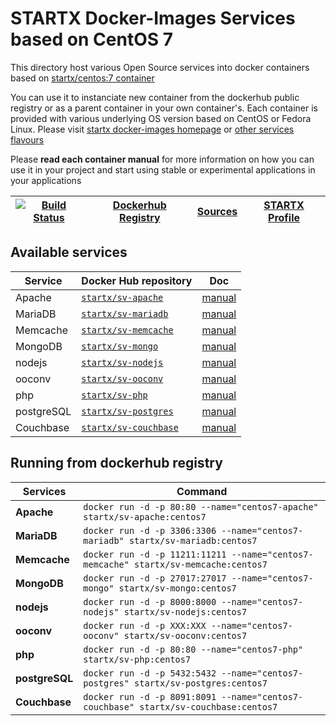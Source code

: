 # STARTX Docker-Images Services based on CentOS 7

This directory host various Open Source services into docker containers based on [startx/centos:7 container](https://hub.docker.com/r/startx/centos)

You can use it to instanciate new container from the dockerhub public registry 
or as a parent container in your own container's. 
Each container is provided with various underlying OS version based on CentOS or 
Fedora Linux. Please visit [startx docker-images homepage](https://github.com/startxfr/docker-images/)
or [other services flavours](https://github.com/startxfr/docker-images/Services#container-flavours)

Please **read each container manual** for more information on how you can use it in 
your project and start using stable or experimental applications in your applications

| [![Build Status](https://travis-ci.org/startxfr/docker-images.svg?branch=centos7)](https://travis-ci.org/startxfr/docker-images) | [Dockerhub Registry](https://hub.docker.com/r/startx) | [Sources](https://github.com/startxfr/docker-images/)             | [STARTX Profile](https://github.com/startxfr) | 
|-------------------------------------------------------------------------------------------------------------------|-------------------------------------------------------|-------------------------------------------------------------------|-----------------------------------------------|

## Available services

| Service       | Docker Hub repository                                                | Doc
|---------------|----------------------------------------------------------------------|-----------------------------
| Apache        | [`startx/sv-apache`](https://hub.docker.com/r/startx/sv-apache)      | [manual](apache/README.md)
| MariaDB       | [`startx/sv-mariadb`](https://hub.docker.com/r/startx/sv-mariadb)    | [manual](mariadb/README.md)
| Memcache      | [`startx/sv-memcache`](https://hub.docker.com/r/startx/sv-memcache)  | [manual](memcache/README.md) 
| MongoDB       | [`startx/sv-mongo`](https://hub.docker.com/r/startx/sv-mongo)        | [manual](mongo/README.md)
| nodejs        | [`startx/sv-nodejs`](https://hub.docker.com/r/startx/sv-nodejs)      | [manual](nodejs/README.md)
| ooconv        | [`startx/sv-ooconv`](https://hub.docker.com/r/startx/sv-ooconv)      | [manual](ooconv/README.md)
| php           | [`startx/sv-php`](https://hub.docker.com/r/startx/sv-php)            | [manual](php/README.md)
| postgreSQL    | [`startx/sv-postgres`](https://hub.docker.com/r/startx/sv-postgres)  | [manual](postgres/README.md)
| Couchbase     | [`startx/sv-couchbase`](https://hub.docker.com/r/startx/sv-couchbase)| [manual](couchbase/README.md)


## Running from dockerhub registry

| Services            | Command                                                                              |
|---------------------|--------------------------------------------------------------------------------------|
| **Apache**          | `docker run -d -p 80:80 --name="centos7-apache" startx/sv-apache:centos7`            | 
| **MariaDB**         | `docker run -d -p 3306:3306 --name="centos7-mariadb" startx/sv-mariadb:centos7`      | 
| **Memcache**        | `docker run -d -p 11211:11211 --name="centos7-memcache" startx/sv-memcache:centos7`  | 
| **MongoDB**         | `docker run -d -p 27017:27017 --name="centos7-mongo" startx/sv-mongo:centos7`        | 
| **nodejs**          | `docker run -d -p 8000:8000 --name="centos7-nodejs" startx/sv-nodejs:centos7`        | 
| **ooconv**          | `docker run -d -p XXX:XXX --name="centos7-ooconv" startx/sv-ooconv:centos7`          | 
| **php**             | `docker run -d -p 80:80 --name="centos7-php" startx/sv-php:centos7`                  | 
| **postgreSQL**      | `docker run -d -p 5432:5432 --name="centos7-postgres" startx/sv-postgres:centos7`    | 
| **Couchbase**       | `docker run -d -p 8091:8091 --name="centos7-couchbase" startx/sv-couchbase:centos7`  | 
